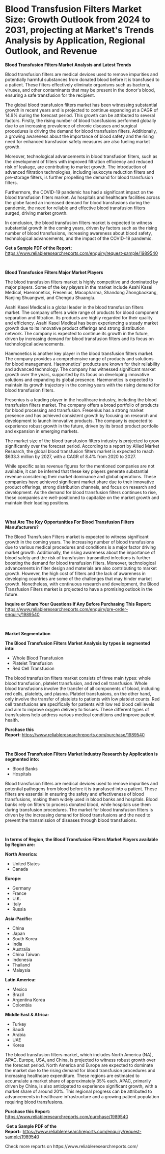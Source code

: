 <p><h1>Blood Transfusion Filters Market Size: Growth Outlook from 2024 to 2031, projecting at Market's Trends Analysis by Application, Regional Outlook, and Revenue</h1></p><p><strong>Blood Transfusion Filters Market Analysis and Latest Trends</strong></p>
<p><p>Blood transfusion filters are medical devices used to remove impurities and potentially harmful substances from donated blood before it is transfused to a patient. These filters effectively eliminate organisms such as bacteria, viruses, and other contaminants that may be present in the donor's blood, ensuring a safe transfusion for the recipient.</p><p>The global blood transfusion filters market has been witnessing substantial growth in recent years and is projected to continue expanding at a CAGR of 14.9% during the forecast period. This growth can be attributed to several factors. Firstly, the rising number of blood transfusions performed globally due to an increasing prevalence of chronic diseases and surgical procedures is driving the demand for blood transfusion filters. Additionally, a growing awareness about the importance of blood safety and the rising need for enhanced transfusion safety measures are also fueling market growth.</p><p>Moreover, technological advancements in blood transfusion filters, such as the development of filters with improved filtration efficiency and reduced risk of leakage, are contributing to market growth. The introduction of advanced filtration technologies, including leukocyte reduction filters and pre-storage filters, is further propelling the demand for blood transfusion filters.</p><p>Furthermore, the COVID-19 pandemic has had a significant impact on the blood transfusion filters market. As hospitals and healthcare facilities across the globe faced an increased demand for blood transfusions during the pandemic, the need for reliable and effective blood transfusion filters surged, driving market growth.</p><p>In conclusion, the blood transfusion filters market is expected to witness substantial growth in the coming years, driven by factors such as the rising number of blood transfusions, increasing awareness about blood safety, technological advancements, and the impact of the COVID-19 pandemic.</p></p>
<p><strong>Get a Sample PDF of the Report:&nbsp;</strong> <a href="https://www.reliableresearchreports.com/enquiry/request-sample/1989540">https://www.reliableresearchreports.com/enquiry/request-sample/1989540</a></p>
<p>&nbsp;</p>
<p><strong>Blood Transfusion Filters Major Market Players</strong></p>
<p><p>The blood transfusion filters market is highly competitive and dominated by major players. Some of the key players in the market include Asahi Kasei Medical, Haemonetics, Fresenius, Macopharma, Shandong Zhongbaokang, Nanjing Shuangwei, and Chengdu Shuanglu.</p><p>Asahi Kasei Medical is a global leader in the blood transfusion filters market. The company offers a wide range of products for blood component separation and filtration. Its products are highly regarded for their quality and efficiency. Asahi Kasei Medical has been experiencing a steady market growth due to its innovative product offerings and strong distribution network. The company is expected to continue its growth in the future, driven by increasing demand for blood transfusion filters and its focus on technological advancements.</p><p>Haemonetics is another key player in the blood transfusion filters market. The company provides a comprehensive range of products and solutions for blood management. Haemonetics' products are known for their reliability and advanced technology. The company has witnessed significant market growth over the years, supported by its focus on developing innovative solutions and expanding its global presence. Haemonetics is expected to maintain its growth trajectory in the coming years with the rising demand for blood transfusion filters.</p><p>Fresenius is a leading player in the healthcare industry, including the blood transfusion filters market. The company offers a broad portfolio of products for blood processing and transfusion. Fresenius has a strong market presence and has achieved consistent growth by focusing on research and development to launch innovative products. The company is expected to experience robust growth in the future, driven by its broad product portfolio and expansion in emerging markets.</p><p>The market size of the blood transfusion filters industry is projected to grow significantly over the forecast period. According to a report by Allied Market Research, the global blood transfusion filters market is expected to reach $633.3 million by 2027, with a CAGR of 8.4% from 2020 to 2027.</p><p>While specific sales revenue figures for the mentioned companies are not available, it can be inferred that these key players generate substantial revenue considering their market dominance and global operations. These companies have achieved significant market share due to their innovative product offerings, strong distribution channels, and focus on research and development. As the demand for blood transfusion filters continues to rise, these companies are well-positioned to capitalize on the market growth and maintain their leading positions.</p></p>
<p>&nbsp;</p>
<p><strong>What Are The Key Opportunities For Blood Transfusion Filters Manufacturers?</strong></p>
<p><p>The Blood Transfusion Filters market is expected to witness significant growth in the coming years. The increasing number of blood transfusions due to various medical procedures and conditions is a major factor driving market growth. Additionally, the rising awareness about the importance of blood safety and the risk of transfusion-transmitted infections is further boosting the demand for blood transfusion filters. Moreover, technological advancements in filter design and materials are also contributing to market growth. However, the high cost of filters and the lack of awareness in developing countries are some of the challenges that may hinder market growth. Nonetheless, with continuous research and development, the Blood Transfusion Filters market is projected to have a promising outlook in the future.</p></p>
<p><strong>Inquire or Share Your Questions If Any Before Purchasing This Report:</strong> <a href="https://www.reliableresearchreports.com/enquiry/pre-order-enquiry/1989540">https://www.reliableresearchreports.com/enquiry/pre-order-enquiry/1989540</a></p>
<p>&nbsp;</p>
<p><strong>Market Segmentation</strong></p>
<p><strong>The Blood Transfusion Filters Market Analysis by types is segmented into:</strong></p>
<p><ul><li>Whole Blood Transfusion</li><li>Platelet Transfusion</li><li>Red Cell Transfusion</li></ul></p>
<p><p>The blood transfusion filters market consists of three main types: whole blood transfusion, platelet transfusion, and red cell transfusion. Whole blood transfusions involve the transfer of all components of blood, including red cells, platelets, and plasma. Platelet transfusions, on the other hand, only involve the transfer of platelets to patients with low platelet counts. Red cell transfusions are specifically for patients with low red blood cell levels and aim to improve oxygen delivery to tissues. These different types of transfusions help address various medical conditions and improve patient health.</p></p>
<p><strong>Purchase this Report:&nbsp;</strong><a href="https://www.reliableresearchreports.com/purchase/1989540">https://www.reliableresearchreports.com/purchase/1989540</a></p>
<p>&nbsp;</p>
<p><strong>The Blood Transfusion Filters Market Industry Research by Application is segmented into:</strong></p>
<p><ul><li>Blood Banks</li><li>Hospitals</li></ul></p>
<p><p>Blood transfusion filters are medical devices used to remove impurities and potential pathogens from blood before it is transfused into a patient. These filters are essential in ensuring the safety and effectiveness of blood transfusions, making them widely used in blood banks and hospitals. Blood banks rely on filters to process donated blood, while hospitals use them during transfusion procedures. The market for blood transfusion filters is driven by the increasing demand for blood transfusions and the need to prevent the transmission of diseases through blood transfusions.</p></p>
<p>&nbsp;</p>
<p><strong>In terms of Region, the Blood Transfusion Filters Market Players available by Region are:</strong></p>
<p>
    <p> <strong> North America: </strong>
        <ul>
            <li>United States</li>
            <li>Canada</li>
        </ul>
        </p> 
    <p> <strong> Europe: </strong>
        <ul>
            <li>Germany</li>
            <li>France</li>
            <li>U.K.</li>
            <li>Italy</li>
            <li>Russia</li>
        </ul>
        </p> 
    <p> <strong> Asia-Pacific: </strong>
        <ul>
            <li>China</li>
            <li>Japan</li>
            <li>South Korea</li>
            <li>India</li>
            <li>Australia</li>
            <li>China Taiwan</li>
            <li>Indonesia</li>
            <li>Thailand</li>
            <li>Malaysia</li>
        </ul>
        </p> 
    <p> <strong> Latin America: </strong>
        <ul>
            <li>Mexico</li>
            <li>Brazil</li>
            <li>Argentina Korea</li>
            <li>Colombia</li>
        </ul>
        </p> 
    <p> <strong> Middle East & Africa: </strong>
        <ul>
            <li>Turkey</li>
            <li>Saudi</li>
            <li>Arabia</li>
            <li>UAE</li>
            <li>Korea</li>
        </ul>
    </p>
    </p>
<p><p>The blood transfusion filters market, which includes North America (NA), APAC, Europe, USA, and China, is projected to witness robust growth over the forecast period. North America and Europe are expected to dominate the market due to the rising demand for blood transfusion procedures and increasing healthcare expenditure. These regions are estimated to accumulate a market share of approximately 35% each. APAC, primarily driven by China, is also anticipated to experience significant growth, with a market share of around 20%. This regional progress can be attributed to advancements in healthcare infrastructure and a growing patient population requiring blood transfusions.</p></p>
<p><strong>Purchase this Report: </strong><a href="https://www.reliableresearchreports.com/purchase/1989540">https://www.reliableresearchreports.com/purchase/1989540</a></p>
<p>&nbsp;<strong>Get a Sample PDF of the Report:&nbsp;&nbsp;</strong><a href="https://www.reliableresearchreports.com/enquiry/request-sample/1989540">https://www.reliableresearchreports.com/enquiry/request-sample/1989540</a></p>
<p><strong></strong></p>
<p>Check more reports on https://www.reliableresearchreports.com/</p>